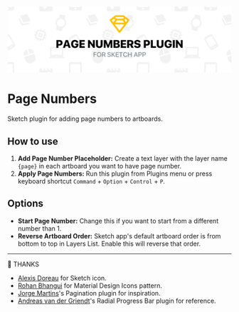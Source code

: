 ![Page Number](img/header.png)
# Page Numbers
Sketch plugin for adding page numbers to artboards.

## How to use
1. **Add Page Number Placeholder:** Create a text layer with the layer name `{page}` in each artboard you want to have page number.
2. **Apply Page Numbers:** Run this plugin from Plugins menu or press keyboard shortcut `Command` + `Option` + `Control` + `P`.

## Options
- **Start Page Number:** Change this if you want to start from a different number than 1.
- **Reverse Artboard Order:** Sketch app's default artboard order is from bottom to top in Layers List. Enable this will reverse that order.

---

:raised_hands: THANKS
- [Alexis Doreau](https://dribbble.com/shots/2720859-70-Flat-Social-Icons-for-Sketch-Updated) for Sketch icon.
- [Rohan Bhangui](https://dribbble.com/shots/2676465-Material-Design-Icons-Patterns) for Material Design Icons pattern.
- [Jorge Martins](https://github.com/jorgemartins/sketch-paginate)'s Pagination plugin for inspiration.
- [Andreas van der Griendt](https://github.com/avdgriendt/sketch-radial-progress-bar)'s Radial Progress Bar plugin for reference.
